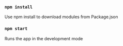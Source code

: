 ### `npm install`

Use npm install to download modules from Package.json

### `npm start`

Runs the app in the development mode

